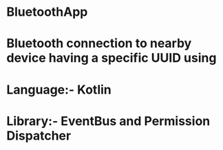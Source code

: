 # BluetoothApp
# Bluetooth connection to nearby device having a specific UUID using 
# Language:- Kotlin
# Library:- EventBus and Permission Dispatcher
